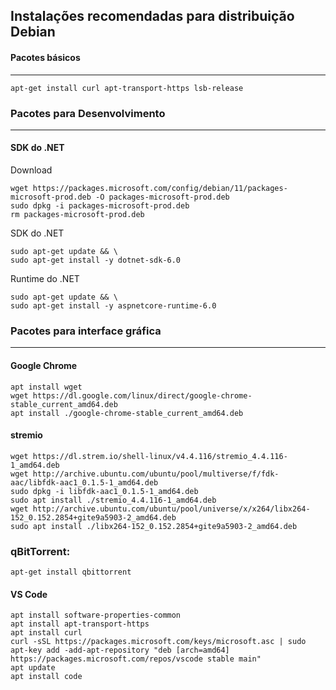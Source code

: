 ## Instalações recomendadas para distribuição Debian

#### Pacotes básicos
---

```
apt-get install curl apt-transport-https lsb-release
```

### Pacotes para Desenvolvimento
---

#### SDK do .NET
Download
```
wget https://packages.microsoft.com/config/debian/11/packages-microsoft-prod.deb -O packages-microsoft-prod.deb
sudo dpkg -i packages-microsoft-prod.deb
rm packages-microsoft-prod.deb
```
SDK do .NET
```
sudo apt-get update && \
sudo apt-get install -y dotnet-sdk-6.0
```
Runtime do .NET
```
sudo apt-get update && \
sudo apt-get install -y aspnetcore-runtime-6.0
```

### Pacotes para interface gráfica
---

#### Google Chrome
```
apt install wget
wget https://dl.google.com/linux/direct/google-chrome-stable_current_amd64.deb
apt install ./google-chrome-stable_current_amd64.deb
```

#### stremio
```
wget https://dl.strem.io/shell-linux/v4.4.116/stremio_4.4.116-1_amd64.deb
wget http://archive.ubuntu.com/ubuntu/pool/multiverse/f/fdk-aac/libfdk-aac1_0.1.5-1_amd64.deb 
sudo dpkg -i libfdk-aac1_0.1.5-1_amd64.deb
sudo apt install ./stremio_4.4.116-1_amd64.deb
wget http://archive.ubuntu.com/ubuntu/pool/universe/x/x264/libx264-152_0.152.2854+gite9a5903-2_amd64.deb
sudo apt install ./libx264-152_0.152.2854+gite9a5903-2_amd64.deb
```

### qBitTorrent:
```
apt-get install qbittorrent
```

#### VS Code
```
apt install software-properties-common
apt install apt-transport-https
apt install curl
curl -sSL https://packages.microsoft.com/keys/microsoft.asc | sudo apt-key add -add-apt-repository "deb [arch=amd64] https://packages.microsoft.com/repos/vscode stable main"
apt update
apt install code
```
